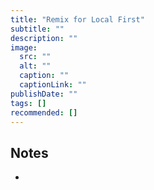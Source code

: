 ```yaml
---
title: "Remix for Local First"
subtitle: ""
description: ""
image:
  src: ""
  alt: ""
  caption: ""
  captionLink: ""
publishDate: ""
tags: []
recommended: []
---
```


## Notes

- 
